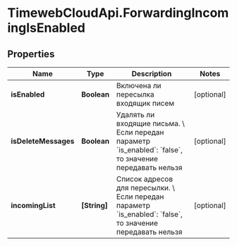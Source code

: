 # TimewebCloudApi.ForwardingIncomingIsEnabled

## Properties

Name | Type | Description | Notes
------------ | ------------- | ------------- | -------------
**isEnabled** | **Boolean** | Включена ли пересылка входящик писем | [optional] 
**isDeleteMessages** | **Boolean** | Удалять ли входящие письма. \\  Если передан параметр &#x60;is_enabled&#x60;: &#x60;false&#x60;, то значение передавать нельзя | [optional] 
**incomingList** | **[String]** | Список адресов для пересылки. \\  Если передан параметр &#x60;is_enabled&#x60;: &#x60;false&#x60;, то значение передавать нельзя | [optional] 


